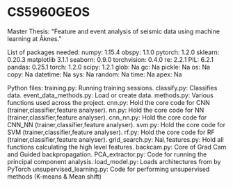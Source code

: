# CS5960GEOS
Master Thesis: "Feature and event analysis of seismic data using machine learning at Åknes."

List of packages needed:
    	numpy:                  1.15.4
    	obspy:                  1.1.0
    	pytorch:                1.2.0
    	sklearn:                0.20.3
    	matplotlib              3.1.1
    	seaborn:                0.9.0
    	torchvision:            0.4.0
    	re:                     2.2.1
    	PIL:                    6.2.1
    	pandas:                 0.25.1
    	torch:                  1.2.0
    	scipy:                  1.2.1
    	glob:                   Na
    	gc:                     Na
    	pickle:                 Na
    	os:                     Na
    	copy:                   Na
    	datetime:               Na
    	sys:                    Na
    	random:                 Na
    	time:                   Na
    	apex:                   Na
    	
Python files:
      training.py:                    Running training sessions.
      classify.py:                    Classifies data.
      event_data_methods.py:        Load or create data.
      methods.py:                     Various functions used across the project.
      cnn.py:                         Hold the core code for CNN (trainer,classifier,feature analyser).
      nn.py:                          Hold the core code for NN (trainer,classifier,feature analyser).
      cnn_nn.py:                      Hold the core code for CNN\_NN (trainer,classifier,feature analyser).
      svm.py:                         Hold the core code for SVM (trainer,classifier,feature analyser).
      rf.py:                          Hold the core code for RF (trainer,classifier,feature analyser).
      grid_search.py:                 Na\\
      features.py:                    Hold all functions calculating the high level features.
      backcam.py:                     Core of Grad Cam and Guided backpropagation.
      PCA_extractor.py:              Code for running the principal component analysis.
      load_model.py:                 Loads architectures from by PyTorch
      unsupervised_learning.py:      Code for performing unsupervised methods (K-means \& Mean shift)
